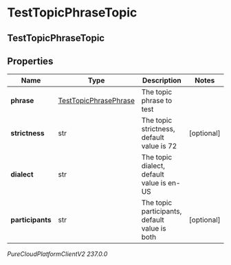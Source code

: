 # TestTopicPhraseTopic

## TestTopicPhraseTopic

## Properties

|Name | Type | Description | Notes|
|------------ | ------------- | ------------- | -------------|
| **phrase** | [TestTopicPhrasePhrase](TestTopicPhrasePhrase) | The topic phrase to test | |
| **strictness** | str | The topic strictness, default value is 72 | [optional] |
| **dialect** | str | The topic dialect, default value is en-US | |
| **participants** | str | The topic participants, default value is both | [optional] |



_PureCloudPlatformClientV2 237.0.0_
